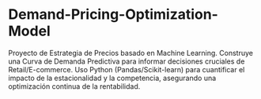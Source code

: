 # Demand-Pricing-Optimization-Model
Proyecto de Estrategia de Precios basado en Machine Learning. Construye una Curva de Demanda Predictiva para informar decisiones cruciales de Retail/E-commerce. Uso Python (Pandas/Scikit-learn) para cuantificar el impacto de la estacionalidad y la competencia, asegurando una optimización continua de la rentabilidad.
